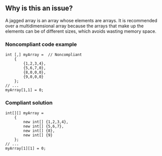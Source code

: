 ## Why is this an issue?
 
A jagged array is an array whose elements are arrays. It is recommended over a multidimensional array because the arrays that make up the elements can be of different sizes, which avoids wasting memory space.
 
### Noncompliant code example

    int [,] myArray =  // Noncompliant
        {
            {1,2,3,4},
            {5,6,7,0},
            {8,0,0,0},
            {9,0,0,0}
        };
    // ...
    myArray[1,1] = 0;

### Compliant solution

    int[][] myArray =
        {
            new int[] {1,2,3,4},
            new int[] {5,6,7},
            new int[] {8},
            new int[] {9}
        };
    // ...
    myArray[1][1] = 0;